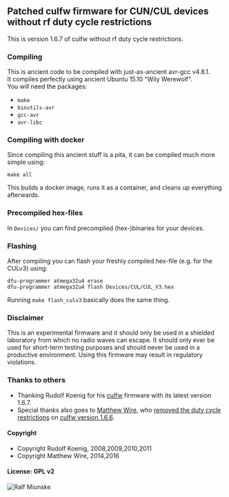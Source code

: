 ## Patched culfw firmware for CUN/CUL devices<br>without rf duty cycle restrictions
This is version 1.6.7 of culfw without rf duty cycle restrictions.

### Compiling
This is ancient code to be compiled with just-as-ancient avr-gcc v4.8.1. <br>
It compiles perfectly using ancient Ubuntu 15.10 "Wily Werewolf". <br>
You will need the packages:
- ```make```
- ```binutils-avr```
- ```gcc-avr```
- ```avr-libc```

### Compiling with docker
Since compiling this ancient stuff is a pita, it can be compiled much more simple using:

```
make all
```

This builds a docker image, runs it as a container, and cleans up everything afterwards.

### Precompiled hex-files
In ```Devices/``` you can find precompiled (hex-)binaries for your devices.

### Flashing
After compiling you can flash your freshly compiled hex-file (e.g. for the CULv3) using:

```
dfu-programmer atmega32u4 erase
dfu-programmer atmega32u4 flash Devices/CUL/CUL_V3.hex
```

Running ```make flash_culv3``` basically does the same thing.

### Disclaimer
This is an experimental firmware and it should only be used in a shielded laboratory from which no radio waves can escape. It should only ever be used for short-term testing purposes and should never be used in a productive environment. Using this firmware may result in regulatory violations.

### Thanks to others
- Thanking Rudolf Koenig for his [culfw](http://culfw.de/culfw.html) firmware with its latest version 1.6.7.
- Special thanks also goes to [Matthew Wire](https://www.mjwconsult.co.uk/en/), who [removed the duty cycle restrictions](https://blog.mjwconsult.co.uk/modifying-cul-firmware-to-increase-send-limit-for-eq3-max-heating-thermostats/) on [culfw version 1.6.6](https://github.com/mattwire/culfw).

#### Copyright
- Copyright Rudolf Koenig, 2008,2009,2010,2011
- Copyright Matthew Wire, 2014,2016

#### License: GPL v2

![Ralf Miunske](https://miunske.eu/github/?culfw_nocredits)
